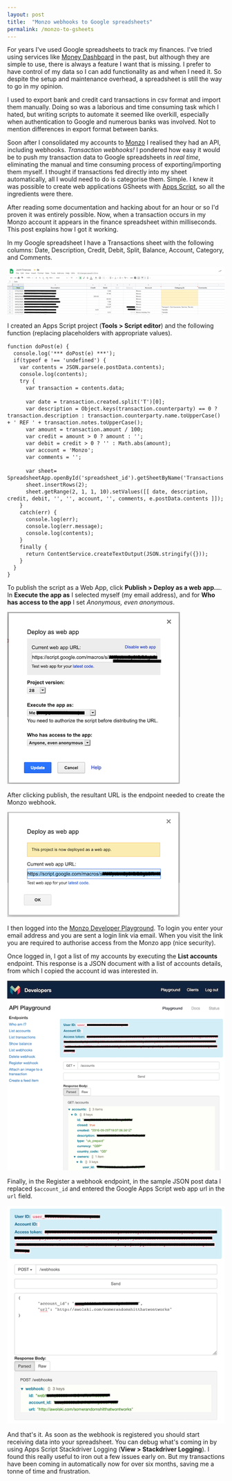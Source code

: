 ```yaml
---
layout: post
title:  "Monzo webhooks to Google spreadsheets"
permalink: /monzo-to-gsheets
---
```


For years I've used Google spreadsheets to track my finances. I've tried using services like [Money Dashboard](https://www.moneydashboard.com/) in the past, but although they are simple to use, there is always a feature I want that is missing. I prefer to have control of my data so I can add functionality as and when I need it. So despite the setup and maintenance overhead, a spreadsheet is still the way to go in my opinion.

I used to export bank and credit card transactions in csv format and import them manually. Doing so was a laborious and time consuming task which I hated, but writing scripts to automate it seemed like overkill, especially when authentication to Google and numerous banks was involved. Not to mention differences in export format between banks.

Soon after I consolidated my accounts to [Monzo](https://monzo.com/) I realised they had an API, including webhooks. _Transaction webhooks!_ I pondered how easy it would be to push my transaction data to Google spreadsheets in _real time_, eliminating the manual and time consuming process of exporting/importing them myself. I thought if transactions fed directly into my sheet automatically, all I would need to do is categorise them. Simple. I knew it was possible to create web applications GSheets with [Apps Script](), so all the ingredients were there. 

After reading some documentation and hacking about for an hour or so I'd proven it was entirely possible. Now, when a transaction occurs in my Monzo account it appears in the finance spreadsheet within milliseconds. This post explains how I got it working.

<!--more-->

In my Google spreadsheet I have a Transactions sheet with the following columns: Date, Description, Credit, Debit, Split, Balance, Account, Category, and Comments.

![Transaction sheet](/assets/img/transaction-sheet.png)

I created an Apps Script project (**Tools > Script editor**) and the following function (replacing placeholders with appropriate values).

```aidl
function doPost(e) {
  console.log('*** doPost(e) ***');
  if(typeof e !== 'undefined') {
    var contents = JSON.parse(e.postData.contents);
    console.log(contents);
    try { 
      var transaction = contents.data;
      
      var date = transaction.created.split('T')[0];
      var description = Object.keys(transaction.counterparty) == 0 ? transaction.description : transaction.counterparty.name.toUpperCase() + ' REF ' + transaction.notes.toUpperCase();
      var amount = transaction.amount / 100;
      var credit = amount > 0 ? amount : '';
      var debit = credit > 0 ? '' : Math.abs(amount);
      var account = 'Monzo';
      var comments = '';
      
      var sheet= SpreadsheetApp.openById('spreadsheet_id').getSheetByName('Transactions');
      sheet.insertRows(2);
      sheet.getRange(2, 1, 1, 10).setValues([[ date, description, credit, debit, '', '', account, '', comments, e.postData.contents ]]);
    }
    catch(err) {
      console.log(err);
      console.log(err.message);
      console.log(contents);
    }
    finally {
      return ContentService.createTextOutput(JSON.stringify({}));
    }
  }
}
```

To publish the script as a Web App, click **Publish > Deploy as a web app...**. In **Execute the app as** I selected myself (my email address), and for **Who has access to the app** I set _Anonymous, even anonymous_.
 
![Apps script deploy webapp](/assets/img/apps-script-deploy.png)

After clicking publish, the resultant URL is the endpoint needed to create the Monzo webhook.

![Apps script webapp deployed](/assets/img/apps-script-deployed.png)

I then logged into the [Monzo Developer Playground](https://developers.monzo.com/api/playground). To login you enter your email address and you are sent a login link via email. When you visit the link you are required to authorise access from the Monzo app (nice security).

Once logged in, I got a list of my accounts by executing the **List accounts** endpoint. This response is a JSON document with a list of accounts details, from which I copied the account id was interested in.

![Apps script webapp deployed](/assets/img/monzo-list-accounts.png)

Finally, in the Register a webhook endpoint, in the sample JSON post data I replaced `$account_id` and entered the Google Apps Script web app url in the `url` field.

![Apps script webapp deployed](/assets/img/monzo-register-webhook.png)

And that's it. As soon as the webhook is registered you should start receiving data into your spreadsheet. You can debug what's coming in by using Apps Script Stackdriver Logging (**View > Stackdriver Logging**). I found this really useful to iron out a few issues early on. But my transactions have been coming in automatically now for over six months, saving me a tonne of time and frustration.





